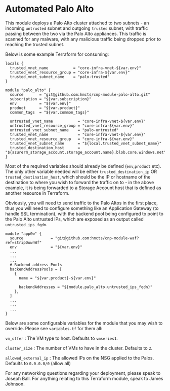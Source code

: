 # Automated Palo Alto

This module deploys a Palo Alto cluster attached to two subnets - an incoming `untrusted` subnet and outgoing `trusted` subnet, with traffic passing between the two via the Palo Alto appliances. This traffic is scanned for any malware, with any malicious traffic being dropped prior to reaching the trusted subnet.

Below is some example Terraform for consuming:

```
locals {
  trusted_vnet_name           = "core-infra-vnet-${var.env}"
  trusted_vnet_resource_group = "core-infra-${var.env}"
  trusted_vnet_subnet_name    = "palo-trusted"
}

module "palo_alto" {
  source       = "git@github.com:hmcts/cnp-module-palo-alto.git"
  subscription = "${var.subscription}"
  env          = "${var.env}"
  product      = "${var.product}"
  common_tags  = "${var.common_tags}"

  untrusted_vnet_name           = "core-infra-vnet-${var.env}"
  untrusted_vnet_resource_group = "core-infra-${var.env}"
  untrusted_vnet_subnet_name    = "palo-untrusted"
  trusted_vnet_name             = "core-infra-vnet-${var.env}"
  trusted_vnet_resource_group   = "core-infra-${var.env}"
  trusted_vnet_subnet_name      = "${local.trusted_vnet_subnet_name}"
  trusted_destination_host      = "${azurerm_storage_account.storage_account.name}.blob.core.windows.net"
}
```

Most of the required variables should already be defined (`env`,`product` etc). The only other variable needed will be either `trusted_destination_ip` OR `trusted_destination_host`, which should be the IP or hostname of the destination to where you wish to forward the traffic on to - in the above example, it is being forwarded to a Storage Account host that is defined as another resource in Terraform.

Obviously, you will need to send traffic to the Palo Altos in the first place, thus you will need to configure something like an Application Gateway (to handle SSL termination), with the backend pool being configured to point to the Palo Alto untrusted IPs, which are exposed as an output called `untrusted_ips_fqdn`. 
```
module "appGw" {
  source            = "git@github.com:hmcts/cnp-module-waf?ref=stripDownWf"
  env               = "${var.env}"
  ...
  ...
  ...
  # Backend address Pools
  backendAddressPools = [
    {
      name = "${var.product}-${var.env}"

      backendAddresses = "${module.palo_alto.untrusted_ips_fqdn}"
    },
  ]
  ...
  ...
  ...
}  
  ```

Below are some configurable variables for the module that you may wish to override. Please see `variables.tf` for them all:

`vm_offer` : The VM type to host. Defaults to `vmseries1`.

`cluster_size` : The number of VMs to have in the cluster. Defaults to `2`.

`allowed_external_ip` : The allowed IPs on the NSG applied to the Palos. Defaults to `0.0.0.0/0` (allow all)

For any networking questions regarding your deployment, please speak to Joseph Ball. For anything relating to this Terraform module, speak to James Johnson.
